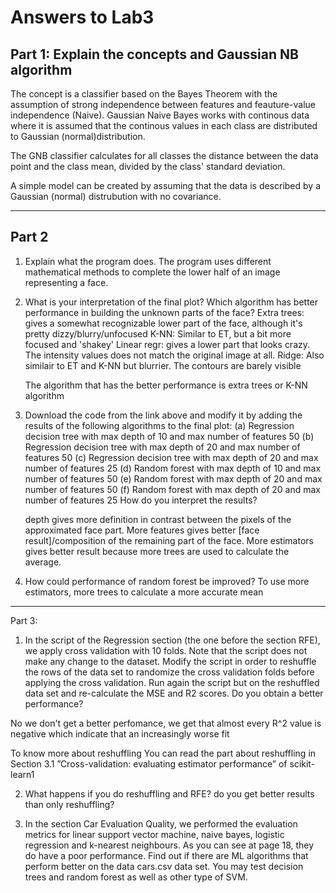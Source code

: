 # Answers to Lab3

## Part 1: Explain the concepts and Gaussian NB algorithm

The concept is a classifier based on the Bayes Theorem with the assumption of strong independence between features and feauture-value independence (Naive). Gaussian Naive Bayes works with continous data where it is assumed that the continous values in each class are distributed to Gaussian (normal)distribution.

The GNB classifier calculates for all classes the distance between the data point and the class mean, divided by the class' standard deviation.

A simple model can be created by assuming that the data is described by a Gaussian (normal) distrubution with no covariance.

***********************************************************

## Part 2

1. Explain what the program does.
    The program uses different mathematical methods to complete the lower half of an image representing a face.

2. What is your interpretation of the final plot? Which algorithm has better performance in building the unknown parts of the face?
    Extra trees: gives a somewhat recognizable lower part of the face, although it's pretty dizzy/blurry/unfocused
    K-NN: Similar to ET, but a bit more focused and 'shakey'
    Linear regr: gives a lower part that looks crazy. The intensity values does not match the original image at all.
    Ridge: Also similair to ET and K-NN but blurrier. The contours are barely visible

    The algorithm that has the better performance is extra trees or K-NN algorithm

3. Download the code from the link above and modify it by adding the results of the following
algorithms to the final plot:
(a) Regression decision tree with max depth of 10 and max number of features 50
(b) Regression decision tree with max depth of 20 and max number of features 50
(c) Regression decision tree with max depth of 20 and max number of features 25
(d) Random forest with max depth of 10 and max number of features 50
(e) Random forest with max depth of 20 and max number of features 50
(f) Random forest with max depth of 20 and max number of features 25
How do you interpret the results?

    depth gives more definition in contrast between the pixels of the approximated face part.
    More features gives better [face result]/composition of the remaining part of the face.
    More estimators gives better result because more trees are used to calculate the average.

4. How could performance of random forest be improved?
To use more estimators, more trees to calculate a more accurate mean

***********************************************************

Part 3:

1. In the script of the Regression section (the one before the section RFE), we apply cross validation with 10 folds. Note that the script does not make any change to the dataset.
Modify the script in order to reshuffle the rows of the data set to randomize the cross validation folds before applying the cross validation.
Run again the script but on the reshuffled data set and re-calculate the MSE and R2 scores. Do you obtain a better performance?

No we don't get a better perfomance, we get that almost every R^2 value is negative which indicate that an increasingly worse fit

To know more about reshuffling You can read the part about reshuffling in Section 3.1
”Cross-validation: evaluating estimator performance” of scikit-learn1

2. What happens if you do reshuffling and RFE? do you get better results than only reshuffling?

3. In the section Car Evaluation Quality, we performed the evaluation metrics for linear support vector machine, naive bayes, logistic regression and k-nearest neighbours. As you can see at page 18, they do have a poor performance. Find out if there are ML algorithms that perform better on the data cars.csv data set. You may test decision trees and random forest as well as other type of SVM.
